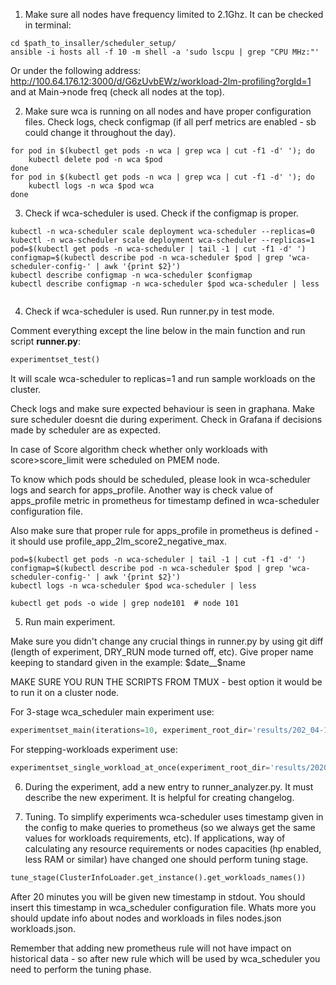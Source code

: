 1. Make sure all nodes have frequency limited to 2.1Ghz.
It can be checked in terminal:

```shell
cd $path_to_insaller/scheduler_setup/
ansible -i hosts all -f 10 -m shell -a 'sudo lscpu | grep "CPU MHz:"'
```

Or under the following address:
http://100.64.176.12:3000/d/G6zUvbEWz/workload-2lm-profiling?orgId=1
and at Main->node freq (check all nodes at the top).

2. Make sure wca is running on all nodes and have proper configuration files.
Check logs, check configmap (if all perf metrics are enabled - sb could change
it throughout the day).

```shell
for pod in $(kubectl get pods -n wca | grep wca | cut -f1 -d' '); do
	kubectl delete pod -n wca $pod
done
for pod in $(kubectl get pods -n wca | grep wca | cut -f1 -d' '); do
	kubectl logs -n wca $pod wca
done
```

3. Check if wca-scheduler is used. Check if the configmap is proper.

```shell
kubectl -n wca-scheduler scale deployment wca-scheduler --replicas=0
kubectl -n wca-scheduler scale deployment wca-scheduler --replicas=1
pod=$(kubectl get pods -n wca-scheduler | tail -1 | cut -f1 -d' ')
configmap=$(kubectl describe pod -n wca-scheduler $pod | grep 'wca-scheduler-config-' | awk '{print $2}')
kubectl describe configmap -n wca-scheduler $configmap
kubectl describe configmap -n wca-scheduler $pod wca-scheduler | less
 
```

4. Check if wca-scheduler is used. Run runner.py in test mode.

Comment everything except the line below in the main function and run script **runner.py**:

```python
experimentset_test()
```

It will scale wca-scheduler to replicas=1 and run sample workloads on the cluster.

Check logs and make sure expected behaviour is seen in graphana. Make sure scheduler doesnt die during experiment.
Check in Grafana if decisions made by scheduler are as expected. 

In case of Score algorithm check whether only
workloads with score>score_limit were scheduled on PMEM node.

To know which pods should be scheduled,
please look in wca-scheduler logs and search for apps_profile. Another way is check value of apps_profile
metric in prometheus for timestamp defined in wca-scheduler configuration file.

Also make sure that proper rule for apps_profile in prometheus is defined - it should use
profile_app_2lm_score2_negative_max.

```shell
pod=$(kubectl get pods -n wca-scheduler | tail -1 | cut -f1 -d' ')
configmap=$(kubectl describe pod -n wca-scheduler $pod | grep 'wca-scheduler-config-' | awk '{print $2}')
kubectl logs -n wca-scheduler $pod wca-scheduler | less

kubectl get pods -o wide | grep node101  # node 101
```

5. Run main experiment.

Make sure you didn't change any crucial things in runner.py by using git diff (length of experiment, DRY_RUN mode turned off, etc).
Give proper name keeping to standard given in the example: $date__$name

MAKE SURE YOU RUN THE SCRIPTS FROM TMUX - best option it would be to run it on a cluster node.

For 3-stage wca_scheduler main experiment use:

```python
experimentset_main(iterations=10, experiment_root_dir='results/202_04-16__score2_promrules')
```

For stepping-workloads experiment use:

```python
experimentset_single_workload_at_once(experiment_root_dir='results/2020-04-16__stepping_single_workloads')
```

6. During the experiment, add a new entry to runner_analyzer.py. It must describe the new experiment. It is helpful for creating changelog.

7. Tuning.
To simplify experiments wca-scheduler uses timestamp given in the config to make queries to prometheus
(so we always get the same values for workloads requirements, etc).
If applications, way of calculating any resource requirements or nodes capacities (hp enabled, less RAM or similar) have changed one should perform tuning stage.

```python
tune_stage(ClusterInfoLoader.get_instance().get_workloads_names())
```

After 20 minutes you will be given new timestamp in stdout. You should insert this timestamp in wca_scheduler
configuration file. Whats more you should update info about nodes and workloads in files
nodes.json workloads.json.

Remember that adding new prometheus rule will not have impact on historical data - so after new rule which will be used
by wca_scheduler you need to perform the tuning phase.
